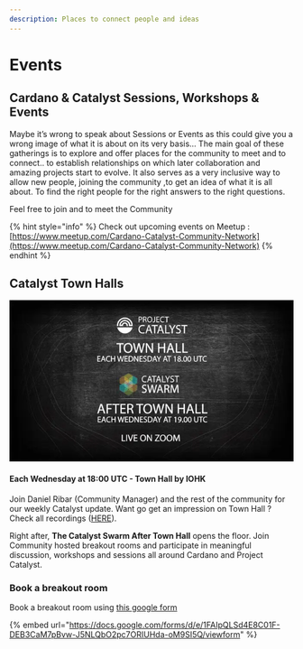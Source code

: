```yaml
---
description: Places to connect people and ideas
---
```


# Events

## Cardano & Catalyst Sessions, Workshops & Events

Maybe it’s wrong to speak about Sessions or Events as this could give you a wrong image of what it is about on its very basis… The main goal of these gatherings is to explore and offer places for the community to meet and to connect.. to establish relationships on which later collaboration and amazing projects start to evolve. It also serves as a very inclusive way to allow new people, joining the community ,to get an idea of what it is all about. To find the right people for the right answers to the right questions.

Feel free to join and to meet the Community

{% hint style="info" %}
Check out upcoming events on Meetup :  [https://www.meetup.com/Cardano-Catalyst-Community-Network](https://www.meetup.com/Cardano-Catalyst-Community-Network)
{% endhint %}

## Catalyst Town Halls

![](<.gitbook/assets/2022-01-04 (2).png>)

#### Each Wednesday at 18:00 UTC - Town Hall by IOHK

Join Daniel Ribar (Community Manager) and the rest of the community for our weekly Catalyst update. Want go get an impression on Town Hall ? Check all recordings ([HERE](https://www.youtube.com/playlist?list=PLnPTB0CuBOByRhpTUdALq4J89m\_h7QqLk)).

Right after, **The Catalyst Swarm After Town Hall** opens the floor. Join Community hosted breakout rooms and participate in meaningful discussion, workshops and sessions all around Cardano and Project Catalyst.

### Book a breakout room

Book a breakout room using [this google form](https://docs.google.com/forms/d/e/1FAIpQLSd4E8C01F-DEB3CaM7pBvw-J5NLQbO2pc7ORIUHda-oM9SI5Q/viewform)&#x20;

{% embed url="https://docs.google.com/forms/d/e/1FAIpQLSd4E8C01F-DEB3CaM7pBvw-J5NLQbO2pc7ORIUHda-oM9SI5Q/viewform" %}
